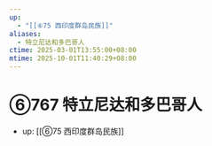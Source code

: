 ```yaml
---
up:
  - "[[⑥75 西印度群岛民族]]"
aliases:
  - 特立尼达和多巴哥人
ctime: 2025-03-01T13:55:00+08:00
mtime: 2025-10-01T11:40:29+08:00
---
```


# ⑥767 特立尼达和多巴哥人

- up: [[⑥75 西印度群岛民族]]
